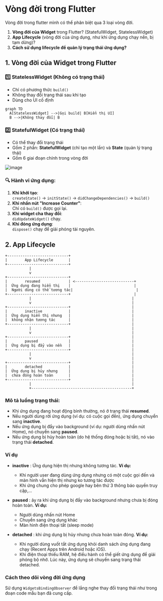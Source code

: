 # Vòng đời trong Flutter

Vòng đời trong flutter mình có thể phân biệt qua 3 loại vòng đời.

1. **Vòng đời của Widget** trong Flutter? (StatefulWidget, StatelessWidget)  
2. **App Lifecycle** (vòng đời của ứng dụng, như khi ứng dụng chạy nền, bị tạm dừng)?  
3. **Cách sử dụng lifecycle để quản lý trạng thái ứng dụng?**  

## 1. **Vòng đời của Widget** trong Flutter

### **1️⃣ StatelessWidget (Không có trạng thái)**
- Chỉ có phương thức `build()`
- Không thay đổi trạng thái sau khi tạo
- Dùng cho UI cố định

```mermaid
graph TD
  A[StatelessWidget] -->|Gọi build| B[Hiển thị UI]
  B -->|Không thay đổi| B
```

### **2️⃣ StatefulWidget (Có trạng thái)**
- Có thể thay đổi trạng thái
- Gồm 2 phần: **StatefulWidget** (chỉ tạo một lần) và **State** (quản lý trạng thái)
- Gồm 6 giai đoạn chính trong vòng đời

![image](https://github.com/user-attachments/assets/65512301-8539-45da-87e8-f0f63ce0da3d)

### 🔍 **Hành vi ứng dụng:**
1. **Khi khởi tạo**:  
   `createState()` → `initState()` → `didChangeDependencies()` → `build()`
2. **Khi nhấn nút "Increase Counter"**:  
   Chỉ có `build()` được gọi lại.
3. **Khi widget cha thay đổi**:  
   `didUpdateWidget()` chạy.
4. **Khi đóng ứng dụng**:  
   `dispose()` chạy để giải phóng tài nguyên.







## 2. **App Lifecycle**

```plaintext
+----------------------------+
|        App Lifecycle       |
+----------------------------+
           |
           v
+----------------------------+
|        resumed             | <---------------------------+
|  Ứng dụng đang hiển thị    |                             |
|  Người dùng có thể tương tác|                             |
+----------------------------+                             |
           |                                              |
           v                                              |
+----------------------------+                            |
|        inactive            |                            |
|  Ứng dụng hiển thị nhưng   |                            |
|  không nhận tương tác      |                            |
+----------------------------+                            |
           |                                              |
           v                                              |
+----------------------------+                            |
|        paused              |                            |
|  Ứng dụng bị đẩy vào nền   |                            |
+----------------------------+                            |
           |                                              |
           v                                              |
+----------------------------+                            |
|        detached            |                            |
|  Ứng dụng bị hủy nhưng     |                            |
|  chưa đóng hoàn toàn       |                            |
+----------------------------+                            |
           |                                              |
           +----------------------------------------------+
```

### Mô tả luồng trạng thái:
- Khi ứng dụng đang hoạt động bình thường, nó ở trạng thái **resumed**.
- Nếu người dùng rời ứng dụng (ví dụ: có cuộc gọi đến), ứng dụng chuyển sang **inactive**.
- Nếu ứng dụng bị đẩy vào background (ví dụ: người dùng nhấn nút Home), nó chuyển sang **paused**.
- Nếu ứng dụng bị hủy hoàn toàn (do hệ thống đóng hoặc bị tắt), nó vào trạng thái **detached**.

### Ví dụ
- **inactive** : Ứng dụng hiện thị nhưng không tương tác.
    **Ví dụ:**
    - Khi người user đang dùng ứng dụng nhưng có một cuộc gọi đến và màn hình vẫn hiện thị nhưng ko tương tác được
    - Khi ứng chung cho phép google hay bên thứ 3 thông báo quyền truy cập,...
 
- **paused** : ảy ra khi ứng dụng bị đẩy vào background nhưng chưa bị đóng hoàn toàn.
  **Ví dụ:**
  - Người dùng nhấn nút Home
  - Chuyển sang ứng dụng khác
  - Màn hình điện thoại tắt (sleep mode)

- **detached** : khi ứng dụng bị hủy nhưng chưa hoàn toàn đóng.
  **Ví dụ:**
  - Khi người dùng vuốt tắt ứng dụng khỏi danh sách ứng dụng đang chạy (Recent Apps trên Android hoặc iOS).
  - Khi điện thoại thiếu RAM, hệ điều hành có thể giết ứng dụng để giải phóng bộ nhớ. Lúc này, ứng dụng sẽ chuyển sang trạng thái detached.

### Cách theo dõi vòng đời ứng dụng
Sử dụng `WidgetsBindingObserver` để lắng nghe thay đổi trạng thái như trong đoạn code mẫu bạn đã cung cấp.

